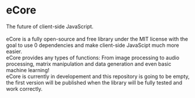 # eCore
The future of client-side JavaScript.<br><br>
eCore is a fully open-source and free library under the MIT license with the goal to use 0 dependencies and make client-side JavaScipt much more easier.<br>
eCore provides any types of functions:
From image processing to audio processing, matrix manipulation and data generation and even basic machine learning!<br>
eCore is currently in developement and this repository is going to be empty, the first version will be published when the library will be fully tested and work correctly.
